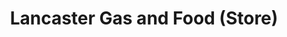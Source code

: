 ---
title: "Lancaster Gas and Food (Store)"
url: /ronks/lancaster-gas-and-food-store/
shop: convenience
---